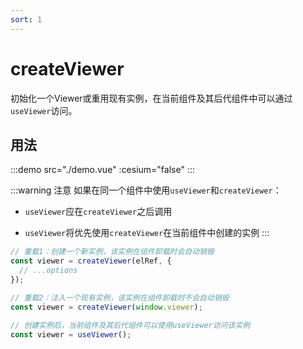 ```yaml
---
sort: 1
---
```


# createViewer

初始化一个Viewer或重用现有实例，在当前组件及其后代组件中可以通过`useViewer`访问。

## 用法

:::demo src="./demo.vue" :cesium="false"
:::

:::warning 注意
如果在同一个组件中使用`useViewer`和`createViewer`：

- `useViewer`应在`createViewer`之后调用

- `useViewer`将优先使用`createViewer`在当前组件中创建的实例
  :::

```ts
// 重载1：创建一个新实例，该实例在组件卸载时会自动销毁
const viewer = createViewer(elRef, {
  // ...options
});

// 重载2：注入一个现有实例，该实例在组件卸载时不会自动销毁
const viewer = createViewer(window.viewer);

// 创建实例后，当前组件及其后代组件可以使用useViewer访问该实例
const viewer = useViewer();
```
